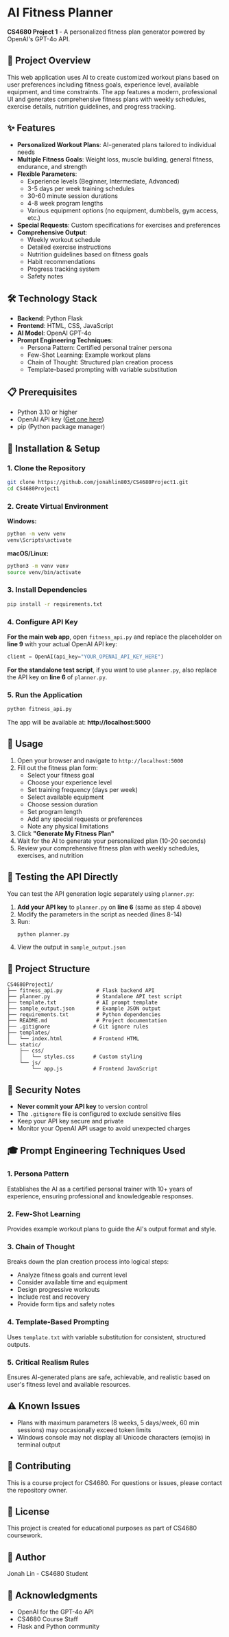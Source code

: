 # AI Fitness Planner

**CS4680 Project 1** - A personalized fitness plan generator powered by OpenAI's GPT-4o API.

## 🎯 Project Overview

This web application uses AI to create customized workout plans based on user preferences including fitness goals, experience level, available equipment, and time constraints. The app features a modern, professional UI and generates comprehensive fitness plans with weekly schedules, exercise details, nutrition guidelines, and progress tracking.

## ✨ Features

- **Personalized Workout Plans**: AI-generated plans tailored to individual needs
- **Multiple Fitness Goals**: Weight loss, muscle building, general fitness, endurance, and strength
- **Flexible Parameters**: 
  - Experience levels (Beginner, Intermediate, Advanced)
  - 3-5 days per week training schedules
  - 30-60 minute session durations
  - 4-8 week program lengths
  - Various equipment options (no equipment, dumbbells, gym access, etc.)
- **Special Requests**: Custom specifications for exercises and preferences
- **Comprehensive Output**:
  - Weekly workout schedule
  - Detailed exercise instructions
  - Nutrition guidelines based on fitness goals
  - Habit recommendations
  - Progress tracking system
  - Safety notes

## 🛠️ Technology Stack

- **Backend**: Python Flask
- **Frontend**: HTML, CSS, JavaScript
- **AI Model**: OpenAI GPT-4o
- **Prompt Engineering Techniques**:
  - Persona Pattern: Certified personal trainer persona
  - Few-Shot Learning: Example workout plans
  - Chain of Thought: Structured plan creation process
  - Template-based prompting with variable substitution

## 📋 Prerequisites

- Python 3.10 or higher
- OpenAI API key ([Get one here](https://platform.openai.com/api-keys))
- pip (Python package manager)

## 🚀 Installation & Setup

### 1. Clone the Repository

```bash
git clone https://github.com/jonahlin803/CS4680Project1.git
cd CS4680Project1
```

### 2. Create Virtual Environment

**Windows:**
```bash
python -m venv venv
venv\Scripts\activate
```

**macOS/Linux:**
```bash
python3 -m venv venv
source venv/bin/activate
```

### 3. Install Dependencies

```bash
pip install -r requirements.txt
```

### 4. Configure API Key

**For the main web app**, open `fitness_api.py` and replace the placeholder on **line 9** with your actual OpenAI API key:

```python
client = OpenAI(api_key="YOUR_OPENAI_API_KEY_HERE")
```

**For the standalone test script**, if you want to use `planner.py`, also replace the API key on **line 6** of `planner.py`.

### 5. Run the Application

```bash
python fitness_api.py
```

The app will be available at: **http://localhost:5000**

## 📖 Usage

1. Open your browser and navigate to `http://localhost:5000`
2. Fill out the fitness plan form:
   - Select your fitness goal
   - Choose your experience level
   - Set training frequency (days per week)
   - Select available equipment
   - Choose session duration
   - Set program length
   - Add any special requests or preferences
   - Note any physical limitations
3. Click **"Generate My Fitness Plan"**
4. Wait for the AI to generate your personalized plan (10-20 seconds)
5. Review your comprehensive fitness plan with weekly schedules, exercises, and nutrition

## 🧪 Testing the API Directly

You can test the API generation logic separately using `planner.py`:

1. **Add your API key** to `planner.py` on **line 6** (same as step 4 above)
2. Modify the parameters in the script as needed (lines 8-14)
3. Run:
   ```bash
   python planner.py
   ```
4. View the output in `sample_output.json`

## 📁 Project Structure

```
CS4680Project1/
├── fitness_api.py           # Flask backend API
├── planner.py               # Standalone API test script
├── template.txt             # AI prompt template
├── sample_output.json       # Example JSON output
├── requirements.txt         # Python dependencies
├── README.md                # Project documentation
├── .gitignore              # Git ignore rules
├── templates/
│   └── index.html          # Frontend HTML
└── static/
    ├── css/
    │   └── styles.css      # Custom styling
    └── js/
        └── app.js          # Frontend JavaScript
```

## 🔐 Security Notes

- **Never commit your API key** to version control
- The `.gitignore` file is configured to exclude sensitive files
- Keep your API key secure and private
- Monitor your OpenAI API usage to avoid unexpected charges

## 🎓 Prompt Engineering Techniques Used

### 1. Persona Pattern
Establishes the AI as a certified personal trainer with 10+ years of experience, ensuring professional and knowledgeable responses.

### 2. Few-Shot Learning
Provides example workout plans to guide the AI's output format and style.

### 3. Chain of Thought
Breaks down the plan creation process into logical steps:
- Analyze fitness goals and current level
- Consider available time and equipment
- Design progressive workouts
- Include rest and recovery
- Provide form tips and safety notes

### 4. Template-Based Prompting
Uses `template.txt` with variable substitution for consistent, structured outputs.

### 5. Critical Realism Rules
Ensures AI-generated plans are safe, achievable, and realistic based on user's fitness level and available resources.

## ⚠️ Known Issues

- Plans with maximum parameters (8 weeks, 5 days/week, 60 min sessions) may occasionally exceed token limits
- Windows console may not display all Unicode characters (emojis) in terminal output

## 🤝 Contributing

This is a course project for CS4680. For questions or issues, please contact the repository owner.

## 📄 License

This project is created for educational purposes as part of CS4680 coursework.

## 👤 Author

Jonah Lin - CS4680 Student

## 🙏 Acknowledgments

- OpenAI for the GPT-4o API
- CS4680 Course Staff
- Flask and Python community

